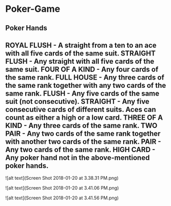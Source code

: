 # Poker-Game

Poker Hands
------------------------------------------------------------------------------------------------------------------------------
ROYAL FLUSH - A straight from a ten to an ace with all five cards of the same suit.
STRAIGHT FLUSH - Any straight with all five cards of the same suit.
FOUR OF A KIND - Any four cards of the same rank.
FULL HOUSE - Any three cards of the same rank together with any two cards of the same rank.
FLUSH - Any five cards of the same suit (not consecutive).
STRAIGHT - Any five consecutive cards of different suits. Aces can count as either a high or a low card.
THREE OF A KIND - Any three cards of the same rank.
TWO PAIR - Any two cards of the same rank together with another two cards of the same rank.
PAIR - Any two cards of the same rank.
HIGH CARD - Any poker hand not in the above-mentioned poker hands.
------------------------------------------------------------------------------------------------------------------------------

![alt text](Screen Shot 2018-01-20 at 3.38.31 PM.png)

![alt text](Screen Shot 2018-01-20 at 3.41.06 PM.png)

![alt text](Screen Shot 2018-01-20 at 3.41.56 PM.png)
